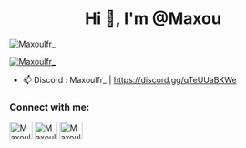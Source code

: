 <h1 align="center">Hi 👋, I'm @Maxou</h1>
<p align="left"> <img src="https://komarev.com/ghpvc/?username=lefouroux&label=Profile%20views&color=0e75b6&style=flat" alt="Maxoulfr_" /> </p>

<p align="left"> <a href="https://github.com/ryo-ma/github-profile-trophy"><img src="https://github-profile-trophy.vercel.app/?username=lefouroux" alt="Maxoulfr_" /></a> </p>

- 📫 Discord : Maxoulfr_ | https://discord.gg/qTeUUaBKWe

<h3 align="left">Connect with me:</h3>
<p align="left">
<a href="https://twitter.com/maxoulfr" target="blank"><img align="center" src="https://raw.githubusercontent.com/rahuldkjain/github-profile-readme-generator/master/src/images/icons/Social/twitter.svg" alt="Maxoulfr" height="30" width="40" /></a>
<a href="https://www.youtube.com/c/@maxoulfr" target="blank"><img align="center" src="https://raw.githubusercontent.com/rahuldkjain/github-profile-readme-generator/master/src/images/icons/Social/youtube.svg" alt="Maxoulfr_" height="30" width="40" /></a>
<a href="https://discord.gg/qTeUUaBKWe" target="blank"><img align="center" src="https://raw.githubusercontent.com/rahuldkjain/github-profile-readme-generator/master/src/images/icons/Social/discord.svg" alt="Maxoulfr_" height="30" width="40" /></a>
</p>
